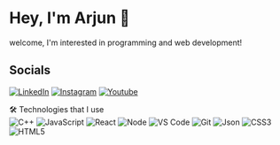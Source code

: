 # Hey, I'm Arjun 👋
welcome, I'm interested in programming and web development!

## Socials
[![LinkedIn](https://img.shields.io/badge/-LinkedIn-0077B5?style=for-the-badge&logo=linkedin&logoColor=white)](https://www.linkedin.com/in/arjun-poduval/)
[![Instagram](https://img.shields.io/badge/Instagram-E4405F?style=for-the-badge&logo=instagram&logoColor=white)](https://www.instagram.com/ar7unnn/)
[![Youtube](https://img.shields.io/badge/YouTube-FF0000?style=for-the-badge&logo=youtube&logoColor=white)](https://www.youtube.com/@a7neditz/)


🛠️ Technologies that I use <br>
![C++](https://img.shields.io/badge/c++-%2300599C.svg?style=flat-square&logo=c%2B%2B&logoColor=white) ![JavaScript](https://img.shields.io/badge/-JavaScript-F7DF1E?style=flat-square&logo=javascript&logoColor=black) ![React](https://img.shields.io/badge/-React-61DAFB?style=flat-square&logo=react&logoColor=black) ![Node](https://img.shields.io/badge/Node%20js-339933?style=flat-square&logo=nodedotjs&logoColor=white) 
![VS Code](https://img.shields.io/badge/-VS_Code-007ACC?style=flat-square&logo=visual-studio-code&logoColor=white)
![Git](https://img.shields.io/badge/-Git-F05032?style=flat-square&logo=git&logoColor=white) ![Json](https://img.shields.io/badge/json-5E5C5C?style=flat-square&logo=json&logoColor=white) ![CSS3](https://img.shields.io/badge/css3-%231572B6.svg?style=flat-square&logo=css3&logoColor=white) ![HTML5](https://img.shields.io/badge/html5-%23E34F26.svg?style=flat-square&logo=html5&logoColor=white) 

